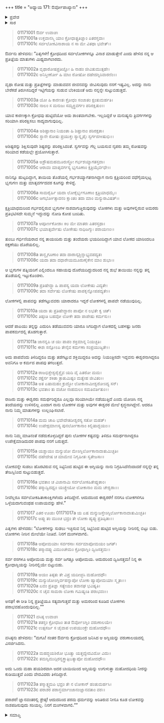 +++
title = "ಅಧ್ಯಾಯ 171: ಔರ್ವೋಪಾಖ್ಯಾನಃ"
+++

<details><summary>ಪ್ರವೇಶ</summary>


।।   ಓಂ ಓಂ ನಮೋ ನಾರಾಯಣಾಯ।।   ಶ್ರೀ ವೇದವ್ಯಾಸಾಯ ನಮಃ ।।

ಶ್ರೀ ಕೃಷ್ಣದ್ವೈಪಾಯನ ವೇದವ್ಯಾಸ ವಿರಚಿತ  

**ಶ್ರೀ ಮಹಾಭಾರತ**

**ಆದಿ ಪರ್ವ**

**ಚೈತ್ರರಥ ಪರ್ವ**

**ಅಧ್ಯಾಯ 171**

</details>


<details><summary>ಸಾರ</summary>

ತನ್ನಲ್ಲಿದ್ದ ಕೋಪವನ್ನು ಎಲ್ಲಿ ಹಾಕಬೇಕೆಂದು ಔರ್ವನು ಕೇಳಲು ಪಿತೃಗಳು ಅದನ್ನು ವರುಣಾಲಯದಲ್ಲಿ ಇರಿಸಿದುದು (1-23).

</details>


> 01171001 ಔರ್ವ ಉವಾಚ।  
01171001a ಉಕ್ತವಾನಸ್ಮಿ ಯಾಂ ಕ್ರೋಧಾತ್ಪ್ರತಿಜ್ಞಾಂ ಪಿತರಸ್ತದಾ।  
01171001c ಸರ್ವಲೋಕವಿನಾಶಾಯ ನ ಸಾ ಮೇ ವಿತಥಾ ಭವೇತ್।।

ಔರ್ವನು ಹೇಳಿದನು: “ಪಿತೃಗಳೇ! ಕ್ರೋಧದಿಂದ ಸರ್ವಲೋಕಗಳನ್ನೂ ವಿನಾಶ ಮಾಡುತ್ತೇನೆ ಎಂದು ಹೇಳಿದ ನನ್ನ ಆ ಪ್ರತಿಜ್ಞೆಯ ಮಾತುಗಳು ಮಿಥ್ಯವಾಗಲಾರದು.

> 01171002a ವೃಥಾರೋಷಪ್ರತಿಜ್ಞೋ ಹಿ ನಾಹಂ ಜೀವಿತುಮುತ್ಸಹೇ।  
01171002c ಅನಿಸ್ತೀರ್ಣೋ ಹಿ ಮಾಂ ರೋಷೋ ದಹೇದಗ್ನಿರಿವಾರಣಿಂ।।

ವೃಥಾ ರೋಷ ಮತ್ತು ಪ್ರತಿಜ್ಞೆಗಳನ್ನು ಮಾಡುವವನ ಜೀವನವನ್ನು ಜೀವಿಸುವುದು ನನಗೆ ಇಷ್ಟವಿಲ್ಲ. ಅದನ್ನು ನಾನು ಬೇರೆಕಡೆ ತಿರುಗಿಸದಿದ್ದರೆ ಇಟ್ಟಿಗೆಯನ್ನು ಸುಡುವ ಬೆಂಕಿಯಂತೆ ಅದು ನನ್ನನ್ನೇ ಸುಟ್ಟುಬಿಡುತ್ತದೆ.

> 01171003a ಯೋ ಹಿ ಕಾರಣತಃ ಕ್ರೋಧಂ ಸಂಜಾತಂ ಕ್ಷಂತುಮರ್ಹತಿ।   
01171003c ನಾಲಂ ಸ ಮನುಜಃ ಸಮ್ಯಕ್ತ್ರಿವರ್ಗಂ ಪರಿರಕ್ಷಿತುಂ।।

ಯಾವ ಕಾರಣಕ್ಕಾಗಿ ಕ್ರೋಧವು ಹುಟ್ಟಿದೆಯೋ ಅದು ಶಾಂತವಾಗಬೇಕು. ಇಲ್ಲದಿದ್ದರೆ ಆ ಮನುಷ್ಯನು ತ್ರಿವರ್ಗಗಳನ್ನು ಸರಿಯಾಗಿ ಪರಿರಕ್ಷಿಸಲು ಸಾದ್ಯವಾಗುವುದಿಲ್ಲ.

> 01171004a ಅಶಿಷ್ಟಾನಾಂ ನಿಯಂತಾ ಹಿ ಶಿಷ್ಟಾನಾಂ ಪರಿರಕ್ಷತಾ।  
01171004c ಸ್ಥಾನೇ ರೋಷಃ ಪ್ರಯುಕ್ತಃ ಸ್ಯಾನ್ನೃಪೈಃ ಸ್ವರ್ಗಜಿಗೀಷುಭಿಃ।।

ಅಶಿಷ್ಟರನ್ನು ಶಿಕ್ಷಿಸುವುದೇ ಶಿಷ್ಟರನ್ನು ಪರಿರಕ್ಷಿಸಿದಂತೆ. ಸ್ವರ್ಗವನ್ನು ಗೆಲ್ಲ ಬಯಸುವ ನೃಪರು ತಮ್ಮ ರೋಷವನ್ನು ಸರಿಯಾದ ಕಡೆಯಲ್ಲೇ ಪ್ರಯೋಗಿಸುತ್ತಾರೆ.

> 01171005a ಅಶ್ರೌಷಮಹಮೂರುಸ್ಥೋ ಗರ್ಭಶಯ್ಯಾಗತಸ್ತದಾ।  
01171005c ಆರಾವಂ ಮಾತೃವರ್ಗಸ್ಯ ಭೃಗೂಣಾಂ ಕ್ಷತ್ರಿಯೈರ್ವಧೇ।।

ನಾನಿನ್ನೂ ಹುಟ್ಟದಿದ್ದಾಗ, ತಾಯಿಯ ತೊಡೆಯಲ್ಲಿ ಗರ್ಭಶಯ್ಯಾಗತನಾಗಿದ್ದಾಗ ನಾನು ಕ್ಷತ್ರಿಯರಿಂದ ವಧೆಗೈಯಲ್ಪಟ್ಟ ಭೃಗುಗಣ ಮತ್ತು ಮಾತೃವರ್ಗದವರ ಕೂಗನ್ನು ಕೇಳಿದ್ದೆ.

> 01171006a ಸಾಮರೈರ್ಹಿ ಯದಾ ಲೋಕೈರ್ಭೃಗೂಣಾಂ ಕ್ಷತ್ರಿಯಾಧಮೈಃ।   
01171006c ಆಗರ್ಭೋತ್ಸಾದನಂ ಕ್ಷಾಂತಂ ತದಾ ಮಾಂ ಮನ್ಯುರಾವಿಷತ್।।

ಕ್ಷತ್ರಿಯಾಧಮರಿಂದ ಗರ್ಭದಲ್ಲಿರುವ ಭೃಗುಗಳ ನಾಶವಾಗುತ್ತಿರುವುದನ್ನು ಲೋಕಗಳು ಮತ್ತು ಅವುಗಳಲ್ಲಿರುವ ಅಮರರು ಪ್ರತಿಭಟಿಸದೇ ಸುಮ್ಮನೆ ಇದ್ದುದನ್ನು ನೋಡಿ ಕೋಪ ಬಂದಿತು.

> 01171007a ಆಪೂರ್ಣಕೋಶಾಃ ಕಿಲ ಮೇ ಮಾತರಃ ಪಿತರಸ್ತಥಾ।  
01171007c ಭಯಾತ್ಸರ್ವೇಷು ಲೋಕೇಷು ನಾಧಿಜಗ್ಮುಃ ಪರಾಯಣಂ।।

ತುಂಬು ಗರ್ಭಿಣಿಯರಾದ ನನ್ನ ತಾಯಂದಿರು ಮತ್ತು ತಂದೆಯರು ಭಯದಿಂದಿದ್ದಾಗ ಯಾವ ಲೋಕದ ಯಾರಿಂದಲೂ ರಕ್ಷಣೆಯು ದೊರೆಯಲಿಲ್ಲ.

> 01171008a ತಾನ್ಭೃಗೂಣಾಂ ತದಾ ದಾರಾನ್ಕಶ್ಚಿನ್ನಾಭ್ಯವಪದ್ಯತ।  
01171008c ಯದಾ ತದಾ ದಧಾರೇಯಮೂರುಣೈಕೇನ ಮಾಂ ಶುಭಾ।।

ಆ ಭೃಗುಗಳ ಪತ್ನಿಯರಿಗೆ ಎಲ್ಲಿಂದಲೂ ಸಹಾಯವು ದೊರೆಯದಿದ್ದುದರಿಂದ ನನ್ನ ಶುಭೆ ತಾಯಿಯು ನನ್ನನ್ನು ತನ್ನ ತೊಡೆಯಲ್ಲಿ ಇಟ್ಟುಕೊಂಡಳು.

> 01171009a ಪ್ರತಿಷೇದ್ಧಾ ಹಿ ಪಾಪಸ್ಯ ಯದಾ ಲೋಕೇಷು ವಿದ್ಯತೇ।  
01171009c ತದಾ ಸರ್ವೇಷು ಲೋಕೇಷು ಪಾಪಕೃನ್ನೋಪಪದ್ಯತೇ।।

ಲೋಕಗಳಲ್ಲಿ ಪಾಪವನ್ನು ತಡೆಗಟ್ಟುವವರು ಯಾರಾದರೂ ಇದ್ದರೆ ಲೋಕಗಳಲ್ಲಿ ಪಾಪವೇ ನಡೆಯುವುದಿಲ್ಲ.

> 01171010a ಯದಾ ತು ಪ್ರತಿಷೇದ್ಧಾರಂ ಪಾಪೋ ನ ಲಭತೇ ಕ್ವ ಚಿತ್।  
01171010c ತಿಷ್ಠಂತಿ ಬಹವೋ ಲೋಕೇ ತದಾ ಪಾಪೇಷು ಕರ್ಮಸು।।

ಆದರೆ ಪಾಪಿಯು ತನ್ನನ್ನು ಎದುರಿಸಿ ತಡೆಯುವವನು ಯಾರೂ ಸಿಗದಿದ್ದಾಗ ಲೋಕದಲ್ಲಿ ಬಹಳಷ್ಟು ಜನರು ಪಾಪಕರ್ಮದಲ್ಲಿ ತೊಡಗುತ್ತಾರೆ.

> 01171011a ಜಾನನ್ನಪಿ ಚ ಯಃ ಪಾಪಂ ಶಕ್ತಿಮಾನ್ನ ನಿಯಚ್ಛತಿ।  
01171011c ಈಶಃ ಸನ್ಸೋಽಪಿ ತೇನೈವ ಕರ್ಮಣಾ ಸಂಪ್ರಯುಜ್ಯತೇ।।

ಅದು ಪಾಪವೆಂದು ತಿಳಿದಿದ್ದರೂ ಮತ್ತು ತಡೆಗಟ್ಟುವ ಶಕ್ತಿಯಿದ್ದರೂ ಅದನ್ನು ನಿಯಂತ್ರಿಸದೇ ಇದ್ದವನು ಈಶ್ವರನಾಗಿದ್ದರೂ ಅವನಿಗೂ ಆ ಕರ್ಮದ ಪಾಪವು ತಗಲುತ್ತದೆ.

> 01171012a ರಾಜಭಿಶ್ಚೇಶ್ವರೈಶ್ಚೈವ ಯದಿ ವೈ ಪಿತರೋ ಮಮ।  
01171012c ಶಕ್ತೈರ್ನ ಶಕಿತಾ ತ್ರಾತುಮಿಷ್ಟಂ ಮತ್ವೇಹ ಜೀವಿತಂ।।   
01171013a ಅತ ಏಷಾಮಹಂ ಕ್ರುದ್ಧೋ ಲೋಕಾನಾಮೀಶ್ವರೋಽದ್ಯ ಸನ್।  
01171013c ಭವತಾಂ ತು ವಚೋ ನಾಹಮಲಂ ಸಮತಿವರ್ತಿತುಂ।।

ರಾಜರು ಮತ್ತು ಈಶ್ವರರು ಸಮರ್ಥರಿದ್ದರೂ ಎಲ್ಲವೂ ಸರಿಯಾಗಿಯೇ ನಡೆಯುತ್ತಿದೆ ಎಂದು ಯೋಚಿಸಿ ನನ್ನ ತಂದೆಯರನ್ನು ಉಳಿಸಲಿಲ್ಲ ಎಂದಾಗ ನಾನು ಲೋಕಗಳ ಮತ್ತು ಅವುಗಳ ಈಶ್ವರರ ಮೇಲೆ ಕೃದ್ಧನಾಗಿದ್ದೇನೆ. ಆದರೂ ನಾನು ನಿಮ್ಮ ಮಾತುಗಳನ್ನು ಉಲ್ಲಂಘಿಸಲಾರೆ.

> 01171014a ಮಮ ಚಾಪಿ ಭವೇದೇತದೀಶ್ವರಸ್ಯ ಸತೋ ಮಹತ್।  
01171014c ಉಪೇಕ್ಷಮಾಣಸ್ಯ ಪುನರ್ಲೋಕಾನಾಂ ಕಿಲ್ಬಿಷಾದ್ಭಯಂ।।

ನಾನು ನಿಮ್ಮ ಮಾತಿನಂತೆ ನಡೆದುಕೊಳ್ಳದಿದ್ದರೆ ಪುನಃ ಲೋಕಗಳ ಕಷ್ಟವನ್ನು ತಿಳಿದೂ ಸಮರ್ಥನಾಗಿದ್ದರೂ ಉಪೇಕ್ಷೆಮಾಡಿದುದರ ಪಾಪವು ನನಗೆ ಬರುತ್ತದೆ.

> 01171015a ಯಶ್ಚಾಯಂ ಮನ್ಯುಜೋ ಮೇಽಗ್ನಿರ್ಲೋಕಾನಾದಾತುಮಿಚ್ಛತಿ।  
01171015c ದಹೇದೇಷ ಚ ಮಾಮೇವ ನಿಗೃಹೀತಃ ಸ್ವತೇಜಸಾ।।

ಲೋಕವನ್ನೇ ಸುಡಲು ಹೊರಟಿರುವ ನನ್ನ ಸಿಟ್ಟಿನಿಂದ ಹುಟ್ಟಿದ ಈ ಅಗ್ನಿಯನ್ನು ನಾನು ನಿಗ್ರಹಿಸಿದೆನೆಂದಾದರೆ ನನ್ನನ್ನೇ ತನ್ನ ತೇಜಸ್ಸಿನಿಂದ ಸುಟ್ಟುಬಿಡುತ್ತದೆ.

> 01171016a ಭವತಾಂ ಚ ವಿಜಾನಾಮಿ ಸರ್ವಲೋಕಹಿತೇಪ್ಸುತಾಂ।  
01171016c ತಸ್ಮಾದ್ವಿದಧ್ವಂ ಯಚ್ಶ್ರೇಯೋ ಲೋಕಾನಾಂ ಮಮ ಚೇಶ್ವರಾಃ।।

ನೀವೆಲ್ಲರೂ ಸರ್ವಲೋಕಹಿತಾಕಾಂಕ್ಷಿಗಳೆಂದು ತಿಳಿದಿದ್ದೇನೆ. ಆದುದರಿಂದ ಈಶ್ವರರೇ! ನನಗೂ ಲೋಕಗಳಿಗೂ ಒಳ್ಳೆಯದಾಗುವಂಥಹ ಉಪಾಯವನ್ನು ಹೇಳಿ.”

> 01171017 ಪಿತರ ಊಚುಃ
01171017a ಯ ಏಷ ಮನ್ಯುಜಸ್ತೇಽಗ್ನಿರ್ಲೋಕಾನಾದಾತುಮಿಚ್ಛತಿ।  
01171017c ಅಪ್ಸು ತಂ ಮುಂಚ ಭದ್ರಂ ತೇ ಲೋಕಾ ಹ್ಯಪ್ಸು ಪ್ರತಿಷ್ಠಿತಾಃ।।

ಪಿತೃಗಳು ಹೇಳಿದರು: “ಲೋಕಗಳನ್ನು ಸುಡಲು ಇಚ್ಛಿಸುವ ನಿನ್ನ ಸಿಟ್ಟಿನಿಂದ ಹುಟ್ಟಿದ ಅಗ್ನಿಯನ್ನು ನೀರಿನಲ್ಲಿ ಬಿಟ್ಟು ಬಿಡು. ಲೋಕಗಳು ನೀರಿನ ಮೇಲೆಯೇ ನಿಂತಿವೆ. ನಿನಗೆ ಮಂಗಳವಾಗಲಿ.

> 01171018a ಆಪೋಮಯಾಃ ಸರ್ವರಸಾಃ ಸರ್ವಮಾಪೋಮಯಂ ಜಗತ್।   
01171018c ತಸ್ಮಾದಪ್ಸು ವಿಮುಂಚೇಮಂ ಕ್ರೋಧಾಗ್ನಿಂ ದ್ವಿಜಸತ್ತಮ।।

ಸರ್ವ ರಸಗಳೂ ಆಪೋಮಯ ಮತ್ತು ಸರ್ವ ಜಗತ್ತೂ ಆಪೋಮಯ. ಆದುದರಿಂದ ದ್ವಿಜಸತ್ತಮ! ನಿನ್ನ ಈ ಕ್ರೋಧಾಗ್ನಿಯನ್ನು ನೀರಿನಲ್ಲಿಯೇ ಬಿಟ್ಟುಬಿಡು.

> 01171019a ಅಯಂ ತಿಷ್ಠತು ತೇ ವಿಪ್ರ ಯದೀಚ್ಛಸಿ ಮಹೋದಧೌ।  
01171019c ಮನ್ಯುಜೋಽಗ್ನಿರ್ದಹನ್ನಾಪೋ ಲೋಕಾ ಹ್ಯಾಪೋಮಯಾಃ ಸ್ಮೃತಾಃ।।  
01171020a ಏವಂ ಪ್ರತಿಜ್ಞಾ ಸತ್ಯೇಯಂ ತವಾನಘ ಭವಿಷ್ಯತಿ।  
01171020c ನ ಚೈವ ಸಾಮರಾ ಲೋಕಾ ಗಮಿಷ್ಯಂತಿ ಪರಾಭವಂ।।

ಅನಘ! ಈ ರೀತಿ ನಿನ್ನ ಪ್ರತಿಜ್ಞೆಯೂ ಸತ್ಯವಾಗುತ್ತದೆ ಮತ್ತು ಅಮರರಿಂದ ಕೂಡಿದ ಲೋಕಗಳು ಪರಾಭವಹೊಂದುವುದಿಲ್ಲ.””

> 01171021 ವಸಿಷ್ಠ ಉವಾಚ।  
01171021a ತತಸ್ತಂ ಕ್ರೋಧಜಂ ತಾತ ಔರ್ವೋಽಗ್ನಿಂ ವರುಣಾಲಯೇ।  
01171021c ಉತ್ಸಸರ್ಜ ಸ ಚೈವಾಪ ಉಪಯುಂಕ್ತೇ ಮಹೋದಧೌ।।

ವಸಿಷ್ಠನು ಹೇಳಿದನು: “ಮಗೂ! ನಂತರ ಔರ್ವನು ಕ್ರೋಧದಿಂದ ಜನಿಸಿದ ಆ ಅಗ್ನಿಯನ್ನು ವರುಣಾಲಯದಲ್ಲಿ ವಿಸರ್ಜಿಸಿದನು.

> 01171022a ಮಹದ್ಧಯಶಿರೋ ಭೂತ್ವಾ ಯತ್ತದ್ವೇದವಿದೋ ವಿದುಃ।  
01171022c ತಮಗ್ನಿಮುದ್ಗಿರನ್ವಕ್ತ್ರಾತ್ಪಿಬತ್ಯಾಪೋ ಮಹೋದಧೌ।।

ಅದು ಒಂದು ಮಹಾ ಹಯಶಿರವಾಗಿ ಅದರ ಬಾಯಿಯಿಂದ ಅಗ್ನಿಯನ್ನು ಉಗುಳುತ್ತಾ ಮಹೋದಧಿಯ ನೀರನ್ನು ಕುಡಿಯುತ್ತದೆ ಎಂದು ವೇದವಿದರು ತಿಳಿದಿದ್ದಾರೆ.

> 01171023a ತಸ್ಮಾತ್ತ್ವಮಪಿ ಭದ್ರಂ ತೇ ನ ಲೋಕಾನ್ ಹಂತುಮರ್ಹಸಿ।  
01171023c ಪರಾಶರ ಪರಾನ್ಧರ್ಮಾಂಜಾನಂಜ್ಞಾನವತಾಂ ವರ।।

ಪರಾಶರ! ಜ್ಞಾನವಂತರಲ್ಲಿ ಶ್ರೇಷ್ಠ! ಆದುದರಿಂದ ಪರಮ ಧರ್ಮವನ್ನು ಅರಿತಿರುವ ನೀನೂ ಕೂಡ ಲೋಕವನ್ನು ನಾಶಪಡಿಸುವುದು ಸರಿಯಲ್ಲ. ನಿನಗೆ ಮಂಗಳವಾಗಲಿ.””

<details><summary>ಸಮಾಪ್ತಿ</summary>


ಇತಿ ಶ್ರೀ ಮಹಾಭಾರತೇ ಆದಿಪರ್ವಣಿ ಚೈತ್ರರಥಪರ್ವಣಿ ಔರ್ವೋಪಾಖ್ಯಾನೇ ಏಕಸಪ್ತತ್ಯಧಿಕಶತತಮೋಽಧ್ಯಾಯ:।।  
ಇದು ಶ್ರೀ ಮಹಾಭಾರತದಲ್ಲಿ ಆದಿಪರ್ವದಲ್ಲಿ ಚೈತ್ರಪರ್ವದಲ್ಲಿ ಔರ್ವೋಪಾಖ್ಯಾನದಲ್ಲಿ ನೂರಾಎಪ್ಪತ್ತೊಂದನೆಯ ಅಧ್ಯಾಯವು.




</details>

